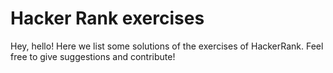 # Hacker Rank exercises
 Hey, hello! Here we list some solutions of the exercises of HackerRank. Feel free
to give suggestions and contribute!